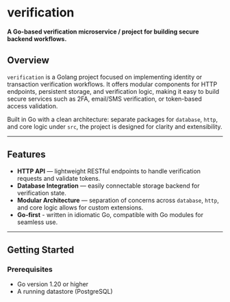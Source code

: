 # verification

**A Go-based verification microservice / project for building secure backend workflows.**

## Overview

`verification` is a Golang project focused on implementing identity or transaction verification workflows. It offers modular components for HTTP endpoints, persistent storage, and verification logic, making it easy to build secure services such as 2FA, email/SMS verification, or token-based access validation.

Built in Go with a clean architecture: separate packages for `database`, `http`, and core logic under `src`, the project is designed for clarity and extensibility.

---

## Features

- **HTTP API** — lightweight RESTful endpoints to handle verification requests and validate tokens.
- **Database Integration** — easily connectable storage backend for verification state.
- **Modular Architecture** — separation of concerns across `database`, `http`, and core logic allows for custom extensions.
- **Go-first** - written in idiomatic Go, compatible with Go modules for seamless use.

---

## Getting Started

### Prerequisites

- Go version 1.20 or higher
- A running datastore (PostgreSQL)
